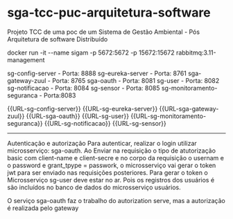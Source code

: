 # sga-tcc-puc-arquitetura-software
Projeto TCC de uma poc de um Sistema de Gestão Ambiental - Pós Arquitetura de software Distribuído

docker run -it --name sigam -p 5672:5672 -p 15672:15672 rabbitmq:3.11-management


sg-config-server - Porta: 8888
sg-eureka-server - Porta: 8761
sga-gateway-zuul - Porta: 8765
sga-oauth        - Porta: 8081
sg-user          - Porta: 8082
sg-notificacao   - Porta: 8084
sg-sensor        - Porta: 8085
sg-monitoramento-seguranca - Porta:8083

{{URL-sg-config-server}}
{{URL-sg-eureka-server}}
{{URL-sga-gateway-zuul}}
{{URL-sga-oauth}}
{{URL-sg-user}}
{{URL-sg-monitoramento-seguranca}}
{{URL-sg-notificacao}}
{{URL-sg-sensor}}

----------------------------------------------------------
Autenticação e autorização
Para autenticar, realizar o login utilizar  microsserviço: sga-oauth. 
Ao Enviar na requisição o tipo de atutorização basic com client-name e client-secre e no corpo da requisição o usernam e o password e grant_tpype = passwork, o microsserviço vai gerar o token jwt para ser enviado nas requisições posteriores. Para gerar o token o Microsserviço sg-user deve estar no ar. Pois os registros dos usuários é são incluídos no banco de dados do microsserviço usuários.

O serviço sga-oauth faz o trabalho do autorization serve, mas a autorização é realizada pelo gateway